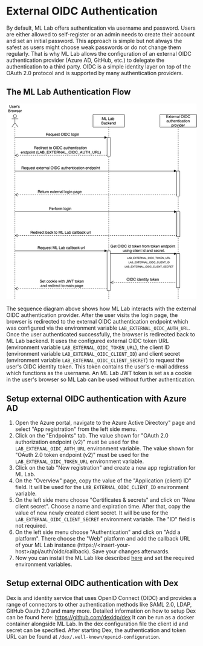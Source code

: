 # External OIDC Authentication
By default, ML Lab offers authentication via username and password.
Users are either allowed to self-register or an admin needs to create their account and set an initial password.
This approach is simple but not always the safest as users might choose weak passwords or do not change them regularly.
That is why ML Lab allows the configuration of an external OIDC authentication provider (Azure AD, GitHub, etc.) to delegate the authentication to a third party.
OIDC is a simple identity layer on top of the OAuth 2.0 protocol and is supported by many authentication providers.

## The ML Lab Authentication Flow
[![ML Lab Authentication Flow](images/ml-lab-authentication-flow.png)](images/ml-lab-authentication-flow.png)

The sequence diagram above shows how ML Lab interacts with the external OIDC authentication provider.
After the user visits the login page, the browser is redirected to the external OIDC authentication endpoint which was configured via the environment variable `LAB_EXTERNAL_OIDC_AUTH_URL`.
Once the user authenticated successfully, the browser is redirected back to ML Lab backend.
It uses the configured external OIDC token URL (environment variable `LAB_EXTERNAL_OIDC_TOKEN_URL`), the client ID (environment variable `LAB_EXTERNAL_OIDC_CLIENT_ID`) and client secret (environment variable `LAB_EXTERNAL_OIDC_CLIENT_SECRET`) to request the user's OIDC identity token.
This token contains the user's e-mail address which functions as the username.
An ML Lab JWT token is set as a cookie in the user's browser so ML Lab can be used without further authentication.

## Setup external OIDC authentication with Azure AD
1. Open the Azure portal, navigate to the Azure Active Directory" page and select "App registration" from the left side menu.
2. Click on the "Endpoints" tab.
The value shown for "OAuth 2.0 authorization endpoint (v2)" must be used for the `LAB_EXTERNAL_OIDC_AUTH_URL` environment variable.
The value shown for "OAuth 2.0 token endpoint (v2)" must be used for the `LAB_EXTERNAL_OIDC_TOKEN_URL` environment variable.
3. Click on the tab "New registration" and create a new app registration for ML Lab.
4. On the "Overview" page, copy the value of the "Application (client) ID" field. It will be used for the `LAB_EXTERNAL_OIDC_CLIENT_ID` environment variable.
5. On the left side menu choose "Certificates & secrets" and click on "New client secret". Choose a name and expiration time. After that, copy the value of new newly created client secret.
It will be use for the `LAB_EXTERNAL_OIDC_CLIENT_SECRET` environment variable. The "ID" field is not required.
6. On the left side menu choose "Authentication" and click on "Add a platform".
There choose the "Web" platform and add the callback URL of your ML Lab instance (https://&lt;insert-your-host&gt;/api/auth/oidc/callback). Save your changes afterwards.
7. Now you can install the ML Lab like described [here](../../installation/install-lab/) and set the required environment variables.


## Setup external OIDC authentication with Dex
Dex is and identity service that uses OpenID Connect (OIDC) and provides a range of connectors to other authentication methods like SAML 2.0, LDAP, GitHub Oauth 2.0 and many more.
Detailed information on how to setup Dex can be found here: https://github.com/dexidp/dex
It can be run as a docker container alongside ML Lab.
In the dex configuration file the client id and secret can be specified.
After starting Dex, the authentication and token URL can be found at `/dex/.well-known/openid-configuration`.
